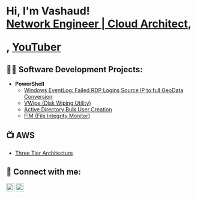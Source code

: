 <h1>Hi, I'm Vashaud! <br/><a href="https://github.com/VWrightTech">Network Engineer | Cloud Architect</a>, <a href="https://www.linkedin.com/in/VashaudWright/">
  
</a>, <a href="https://www.youtube.com/c/VKWTech">YouTuber</a></h1>

<h2>👨‍💻 Software Development Projects:</h2>

- <b>PowerShell</b>
  - [Windows EventLog: Failed RDP Logins Source IP to full GeoData Conversion](https://github.com/VWrightTech/SIEM)
  - [VWipe (Disk Wiping Utility)](https://github.com/VWrightTech/VWipe)
  - [Active Directory Bulk User Creation](https://github.com/VWrightTech/ActiveDirectory)
  - [FIM (File Integrity Monitor)](https://github.com/joshmadakor1/PowerShell-Integrity-FIM)

<h2>📺 AWS</h2>

   - [Three Tier Architecture](https://github.com/VWrightTech/3tier)

<h2> 🤳 Connect with me:</h2>

[<img align="left" alt="JVKWTech | YouTube" width="22px" src="https://cdn.jsdelivr.net/npm/simple-icons@v3/icons/youtube.svg" />][youtube]
[<img align="left" alt="VashaudWright | LinkedIn" width="22px" src="https://cdn.jsdelivr.net/npm/simple-icons@v3/icons/linkedin.svg" />][linkedin]


[youtube]: https://www.youtube.com/c/VKWTech
[linkedin]: https://linkedin.com/in/VashaudWright

<!--
**joshmadakor1/joshmadakor1** is a ✨ _special_ ✨ repository because its `README.md` (this file) appears on your GitHub profile.

Here are some ideas to get you started:

- 🔭 I’m currently working on ...
- 🌱 I’m currently learning ...
- 👯 I’m looking to collaborate on ...
- 🤔 I’m looking for help with ...
- 💬 Ask me about ...
- 📫 How to reach me: ...
- 😄 Pronouns: ...
- ⚡ Fun fact: ...
-->
